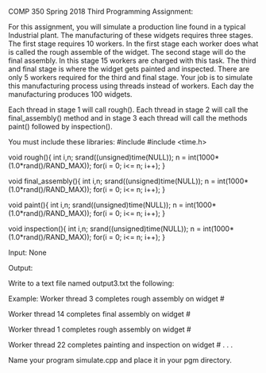 COMP 350
Spring 2018
Third Programming Assignment:

For this assignment, you will simulate a production line found in a 
typical Industrial plant. The manufacturing of these widgets requires 
three stages. The first stage requires 10 workers. In the first stage 
each worker does what is called the rough assemble of the widget. The 
second stage will do the final assembly. In this stage 15 workers are 
charged with this task. The third and final stage is where the widget 
gets painted and inspected. There are only 5 workers required for the
third and final stage. Your job is to simulate this manufacturing 
process using threads instead of workers. Each day the manufacturing
produces 100 widgets.

Each thread in stage 1 will call rough(). Each thread in stage 2 will 
call the final_assembly() method and in stage 3 each thread will call 
the methods paint() followed by inspection().

You must include these libraries:
#include <cstdlib>
#include <time.h>

void rough(){
     int i,n;
     srand((unsigned)time(NULL));
     n = int(1000*(1.0*rand()/RAND_MAX));
     for(i = 0; i<= n; i++);
}

void final_assembly(){
     int i,n;
     srand((unsigned)time(NULL));
     n = int(1000*(1.0*rand()/RAND_MAX));
     for(i = 0; i<= n; i++);
}

void paint(){
     int i,n;
     srand((unsigned)time(NULL));
     n = int(1000*(1.0*rand()/RAND_MAX));
     for(i = 0; i<= n; i++);
}

void inspection(){
     int i,n;
     srand((unsigned)time(NULL));
     n = int(1000*(1.0*rand()/RAND_MAX));
     for(i = 0; i<= n; i++);
}

Input: None

Output:

Write to a text file named output3.txt the following:

Example:
Worker thread 3 completes rough assembly on widget #

Worker thread 14 completes final assembly on widget #

Worker thread 1 completes rough assembly on widget #

Worker thread 22 completes painting and inspection on widget #
.
.
.

Name your program simulate.cpp and place it in your pgm directory.
